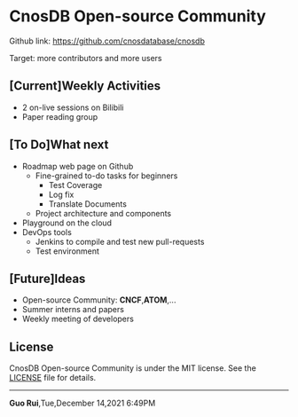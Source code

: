 # CnosDB Open-source Community

Github link: <https://github.com/cnosdatabase/cnosdb>

Target: more contributors and more users

## [Current]Weekly Activities

* 2 on-live sessions on Bilibili
* Paper reading group

## [To Do]What next

* Roadmap web page on Github
	* Fine-grained to-do tasks for beginners
		* Test Coverage
		* Log fix
		* Translate Documents
	* Project architecture and components
* Playground on the cloud
* DevOps tools
	* Jenkins to compile and test new pull-requests
	* Test environment

## [Future]Ideas

* Open-source Community: **CNCF**,**ATOM**,...
* Summer interns and papers
* Weekly meeting of developers

## License
CnosDB Open-source Community is under the MIT license. See the [LICENSE](https://github.com/cnosdatabase/community/blob/main/LICENSE) file for details.

------
**Guo Rui**,Tue,December 14,2021 6:49PM